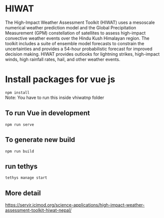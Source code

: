 # HIWAT
The High-Impact Weather Assessment Toolkit (HIWAT) uses a mesoscale numerical weather prediction model and the Global Precipitation Measurement (GPM) constellation of satellites to assess high-impact convective weather events over the Hindu Kush Himalayan region. The toolkit includes a suite of ensemble model forecasts to constrain the uncertainties and provides a 54-hour probabilistic forecast for improved decision making. HIWAT provides outlooks for lightning strikes, high-impact winds, high rainfall rates, hail, and other weather events.

# Install packages for vue js
`npm install`  
Note: You have to run this inside vhiwatnp folder

## To run Vue in development
`npm run serve`

## To generate new build
`npm run build`


## run tethys

`tethys manage start`


## More detail
https://servir.icimod.org/science-applications/high-impact-weather-assessment-toolkit-hiwat-nepal/
